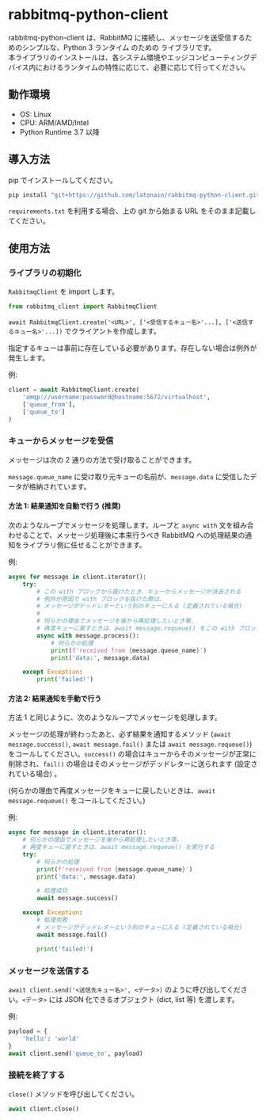 # rabbitmq-python-client  

rabbitmq-python-client は、RabbitMQ に接続し、メッセージを送受信するためのシンプルな、Python 3 ランタイム のための ライブラリです。  
本ライブラリのインストールは、各システム環境やエッジコンピューティングデバイス内におけるランタイムの特性に応じて、必要に応じて行ってください。  


## 動作環境
* OS: Linux
* CPU: ARM/AMD/Intel
* Python Runtime 3.7 以降  


## 導入方法  

pip でインストールしてください。  

```sh
pip install "git+https://github.com/latonaio/rabbitmq-python-client.git@main#egg=rabbitmq_client"
```

`requirements.txt` を利用する場合、上の git から始まる URL をそのまま記載してください。  


## 使用方法

### ライブラリの初期化

`RabbitmqClient` を import します。

```py
from rabbitmq_client import RabbitmqClient
```

`await RabbitmqClient.create('<URL>', ['<受信するキュー名>'...], ['<送信するキュー名>'...])` でクライアントを作成します。

指定するキューは事前に存在している必要があります。存在しない場合は例外が発生します。

例:

```py
client = await RabbitmqClient.create(
	'amqp://username:password@hostname:5672/virtualhost',
	['queue_from'],
	['queue_to']
)
```


### キューからメッセージを受信

メッセージは次の 2 通りの方法で受け取ることができます。

`message.queue_name` に受け取り元キューの名前が、`message.data` に受信したデータが格納されています。


#### 方法 1: 結果通知を自動で行う (推奨)

次のようなループでメッセージを処理します。ループと `async with` 文を組み合わせることで、メッセージ処理後に本来行うべき RabbitMQ への処理結果の通知をライブラリ側に任せることができます。

例:

```py
async for message in client.iterator():
	try:
		# この with ブロックから抜けたとき、キューからメッセージが消去される
		# 例外が原因で with ブロックを抜けた際は、
		# メッセージがデッドレターという別のキューに入る (定義されている場合)
		#
		# 何らかの理由でメッセージを後から再処理したいとき等、
		# 再度キューに戻すときは、await message.requeue() をこの with ブロック内で実行する
		async with message.process():
			# 何らかの処理
			print(f'received from {message.queue_name}')
			print('data:', message.data)

	except Exception:
		print('failed!')
```


#### 方法 2: 結果通知を手動で行う

方法 1 と同じように、次のようなループでメッセージを処理します。

メッセージの処理が終わったあと、必ず結果を通知するメソッド (`await message.success()`, `await message.fail()` または `await message.requeue()`) をコールしてください。`success()` の場合はキューからそのメッセージが正常に削除され、`fail()` の場合はそのメッセージがデッドレターに送られます (設定されている場合) 。

(何らかの理由で再度メッセージをキューに戻したいときは、`await message.requeue()` をコールしてください。)

例:

```py
async for message in client.iterator():
	# 何らかの理由でメッセージを後から再処理したいとき等、
	# 再度キューに戻すときは、await message.requeue() を実行する
	try:
		# 何らかの処理
		print(f'received from {message.queue_name}')
		print('data:', message.data)

		# 処理成功
		await message.success()

	except Exception:
		# 処理失敗
		# メッセージがデッドレターという別のキューに入る (定義されている場合)
		await message.fail()

		print('failed!')
```


### メッセージを送信する

`await client.send('<送信先キュー名>', <データ>)` のように呼び出してください。`<データ>` には JSON 化できるオブジェクト (dict, list 等) を渡します。

例:

```py
payload = {
	'hello': 'world'
}
await client.send('queue_to', payload)
```


### 接続を終了する

`close()` メソッドを呼び出してください。

```py
await client.close()
```
